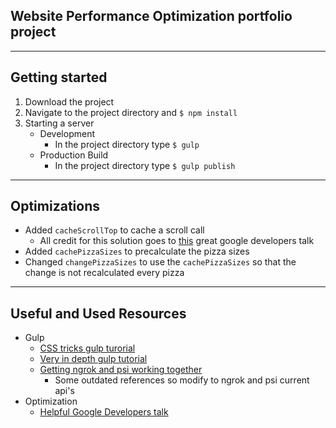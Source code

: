 ## Website Performance Optimization portfolio project
--------------------------

## Getting started
1. Download the project
2. Navigate to the project directory and `$ npm install`
3. Starting a server
    * Development
        * In the project directory type `$ gulp`
    * Production Build
        * In the project directory type `$ gulp publish`
--------------------------

## Optimizations
* Added `cacheScrollTop` to cache a scroll call
    * All credit for this solution goes to [this](https://youtu.be/hAzhayTnhEI?t=728) great google developers talk
* Added `cachePizzaSizes` to precalculate the pizza sizes
* Changed `changePizzaSizes` to use the `cachePizzaSizes` so that the change is not recalculated every pizza
--------------------------

## Useful and Used Resources
* Gulp
    * [CSS tricks gulp turorial](https://css-tricks.com/gulp-for-beginners/)
    * [Very in depth gulp tutorial](https://github.com/kogakure/gulp-tutorial)
    * [Getting ngrok and psi working together](https://una.im/gulp-local-psi/)
        * Some outdated references so modify to ngrok and psi current api's
* Optimization
    * [Helpful Google Developers talk](https://www.youtube.com/watch?v=hAzhayTnhEI)